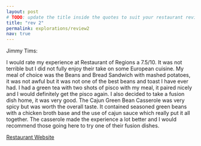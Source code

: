```yaml
---
layout: post
# TODO: update the title inside the quotes to suit your restaurant review needs
title: "rev 2"
permalink: explorations/review2
nav: true
---
```


Jimmy Tims: 

I would rate my experience at Restaurant of Regions a 7.5/10. It was not terrible but I did not fully enjoy their take on some European cuisine. My meal of choice was the Beans and Bread Sandwich with mashed potatoes, it was not awful but it was not one of the best beans and toast I have ever had. I had a green tea with two shots of pisco with my meal, it paired nicely and I would definitely get the pisco again. I also decided to take a fusion dish home, it was very good. The Cajun Green Bean Casserole was very spicy but was worth the overall taste. It contained seasoned green beans with a chicken broth base and the use of cajun sauce which really put it all together. The casserole made the experience a lot better and I would recommend those going here to try one of their fusion dishes. 

[Restaurant Website](https://allegheny-college-cmpsc-105-spring-2024.github.io/resto-dyllanmbane/)